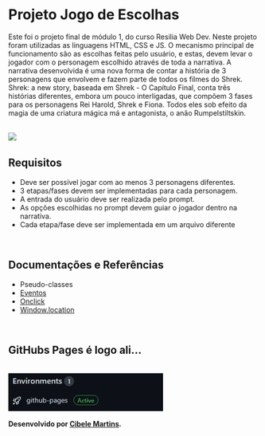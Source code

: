 <h1>Projeto Jogo de Escolhas</h1>

<p>Este foi o projeto final de módulo 1, do curso Resilia Web Dev. Neste projeto foram utilizadas as linguagens HTML, CSS e JS. O mecanismo principal de funcionamento são as escolhas feitas pelo usuário, e estas, devem levar o jogador com o personagem escolhido através de toda a narrativa. A narrativa desenvolvida é uma nova forma de contar a história de 3 personagens que envolvem e fazem parte de todos os filmes do Shrek. Shrek: a new story, baseada em Shrek - O Capítulo Final, conta três histórias diferentes, embora um pouco interligadas, que compõem 3 fases para os personagens Rei Harold, Shrek e Fiona. Todos eles sob efeito da magia de uma criatura mágica má e antagonista, o anão Rumpelstiltskin.</p>
<br>

<img src="./img/gameShrekCompress.gif">

<br>
<h2>Requisitos</h2>

<ul>
  <li>Deve ser possível jogar com ao menos 3 personagens diferentes.</li>
  <li>3 etapas/fases devem ser implementadas para cada personagem.</li>
  <li>A entrada do usuário deve ser realizada pelo prompt.</li>
  <li>As opções escolhidas no prompt devem guiar o jogador dentro na narrativa.</li>
  <li>Cada etapa/fase deve ser implementada em um arquivo diferente</li>
</ul>
<br>

<h2>Documentações e Referências</h2>

<ul>
  <li><a hre="https://developer.mozilla.org/pt-BR/docs/Web/CSS/Pseudo-classes">Pseudo-classes</a></li>
  <li><a href="https://developer.mozilla.org/pt-BR/docs/Learn/JavaScript/Building_blocks/Events">Eventos</a></li>
  <li><a href= "https://www.w3schools.com/jsref/event_onclick.asp">Onclick</a></li>
  <li><a href="https://developer.mozilla.org/pt-BR/docs/Web/API/Window/location">Window.location</a></li>
</ul>
<br>

<h2>GitHubs Pages é logo ali...</h2>
<br>

<img src="./img/pages.gif">
<br>

<p><strong>Desenvolvido por <a target= "_blank" href="https://www.linkedin.com/in/cibele-martins-85b910169/">Cibele Martins</a>.</strong></p>


